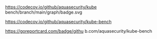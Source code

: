 
https://codecov.io/github/aquasecurity/kube bench/branch/main/graph/badge.svg

https://codecov.io/github/aquasecurity/kube-bench 

https://goreportcard.com/badge/githu b.com/aquasecurity/kube-bench
